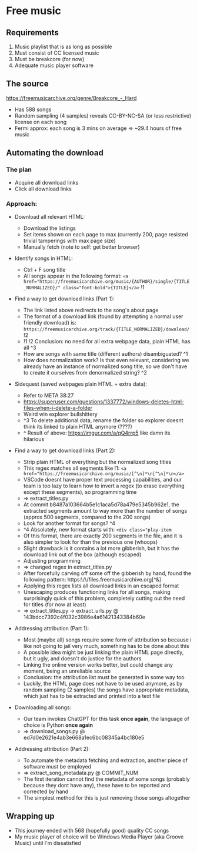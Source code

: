 # Free music

## Requirements
1. Music playlist that is as long as possible
2. Must consist of CC licensed music
3. Must be breakcore (for now)
4. Adequate music player software

## The source
https://freemusicarchive.org/genre/Breakcore_-_Hard
- Has 588 songs
- Random sampling (4 samples) reveals CC-BY-NC-SA (or less restrictive) license on each song
- Fermi approx: each song is 3 mins on average => ~29.4 hours of free music


## Automating the download
### The plan
- Acquire all download links
- Click all download links

### Approach:
- Download all relevant HTML:
    - Download the listings
    - Set items shown on each page to max (currently 200, page resisted trivial tamperings with max page size)
    - Manually fetch (note to self: get better browser)
- Identify songs in HTML:
    - Ctrl + F song title
    - All songs appear in the following format: ```<a href="https://freemusicarchive.org/music/{AUTHOR}/single/{TITLE_NORMALIZED}/" class="font-bold">{TITLE}</a>``` !1
    
- Find a way to get download links (Part 1):
    - The link listed above redirects to the song's about page
    - The format of a download link (found by attempting a normal user friendly download) is: ```https://freemusicarchive.org/track/{TITLE_NORMALIZED}/download/``` !2
    - !1 !2 Conclusion: no need for all extra webpage data, plain HTML has all ^3
    - How are songs with same title (different authors) disambiguated? ^1 
    - How does normalization work? Is that even relevant, considering we already have an instance of normalized song title, so we don't have to create it ourselves from denormalized string? ^2

- Sidequest (saved webpages plain HTML + extra data):
    - Refer to META 38:27
    - https://superuser.com/questions/1337772/windows-deletes-html-files-when-i-delete-a-folder
    - Weird win explorer bullshittery
    - ^3 To delete additional data, rename the folder so explorer doesnt think its linked to plain HTML anymore (????)
    - ^ Result of above: https://imgur.com/a/qQ4rrp5 like damn its hilarious

- Find a way to get download links (Part 2):
    - Strip plain HTML of everything but the normalized song titles
    - This regex matches all segments like !1: ```<a href="https://freemusicarchive.org/music/[^\n]*\n[^\n]*\n</a>```
    - VSCode doesnt have proper text processing capabilities, and our team is too lazy to learn how to invert a regex (to erase everything except these segments), so programming time
    - => extract_titles.py
    - At commit b8487a103664b5e1c1aca5d78a479e5345b962e1, the extracted segments amount to way more than the number of songs (approx 500 segments, compared to the 200 songs)
    - Look for another format for songs? ^4
    - ^4 Absolutely, new format starts with: ```<div class="play-item```
    - Of this format, there are exactly 200 segments in the file, and it is also simpler to look for than the previous one (whoops)
    - Slight drawback is it contains a lot more gibberish, but it has the download link out of the box (although escaped)
    - Adjusting programming
    - => changed regex in extract_titles.py
    - After forcefully carving off some off the gibberish by hand, found the following pattern: https:\\/\\/files.freemusicarchive.org[^&]
    - Applying this regex lists all download links in an escaped format
    - Unescaping produces functioning links for all songs, making surprisingly quick of this problem, completely cutting out the need for titles (for now at least)
    - => extract_titles.py -> extract_urls.py @ 143bdcc7392c4f032c3986e4a61421343384b60e

- Addressing attribution (Part 1):
    - Most (maybe all) songs require some form of attribution so because i like not going to jail very much, something has to be done about this
    - A possible idea might be just linking the plain HTML page directly, but it ugly, and doesn't do justice for the authors
    - Linking the online version works better, but could change any moment, being an unreliable source
    - Conclusion: the attribution list must be generated in some way too
    - Luckily, the HTML page does not have to be used anymore, as by random sampling (2 samples) the songs have appropriate metadata, which just has to be extracted and printed into a text file

- Downloading all songs:
    - Our team invokes ChatGPT for this task **once again**, the language of choice is Python **once again**
    - => download_songs.py @ ed7d0e2621e4ab3e668a1ec6bc08345a4bc180e5

- Addressing attribution (Part 2):
    - To automate the metadata fetching and extraction, another piece of software must be employed
    - => extract_song_metadata.py @ COMMIT_NUM
    - The first iteration cannot find the metadata of some songs (probably because they dont have any), these have to be reported and corrected by hand
    - The simplest method for this is just removing those songs altogether

## Wrapping up
- This journey ended with 568 (hopefully good) quality CC songs
- My music player of choice will be Windows Media Player (aka Groove Music) until I'm dissatisfied